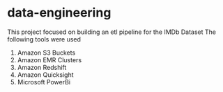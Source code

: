 # data-engineering
This project focused on building an etl pipeline for the IMDb Dataset
The following tools were used
1. Amazon S3 Buckets
2. Amazon EMR Clusters
3. Amazon Redshift
4. Amazon Quicksight
5. Microsoft PowerBi
